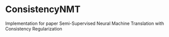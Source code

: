 # ConsistencyNMT
Implementation for paper Semi-Supervised Neural Machine Translation with Consistency Regularization
